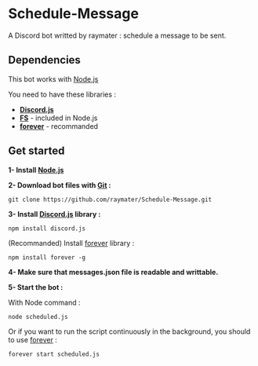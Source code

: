 # Schedule-Message
A Discord bot writted by raymater : schedule a message to be sent.

## Dependencies
This bot works with [Node.js](https://nodejs.org/)

You need to have these libraries :
* **[Discord.js](https://discord.js.org/)**
* **[FS](https://nodejs.org/api/fs.html)** - included in Node.js
* **[forever](https://www.npmjs.com/package/forever)** - recommanded

## Get started
**1- Install [Node.js](https://nodejs.org/)**

**2- Download bot files with [Git](https://git-scm.com/) :**
```
git clone https://github.com/raymater/Schedule-Message.git
```

**3- Install [Discord.js](https://discord.js.org/) library :**
```
npm install discord.js
```

(Recommanded) Install [forever](https://www.npmjs.com/package/forever) library :
```
npm install forever -g
```

**4- Make sure that messages.json file is readable and writtable.**

**5- Start the bot :**

With Node command :
```
node scheduled.js
```

Or if you want to run the script continuously in the background, you should to use [forever](https://www.npmjs.com/package/forever) :
```
forever start scheduled.js
```